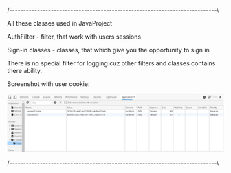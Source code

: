 /---------------------------------------------------------------------------\

All these classes used in JavaProject

AuthFilter - filter, that work with users sessions

Sign-in classes - classes, that which give you the opportunity to sign in

There is no special filter for logging cuz other filters and classes contains there ability.

Screenshot with user cookie:

![User cookie](https://github.com/OneWayDream/Javalab_3/blob/main/5/CookieExample.png?raw=true)

/---------------------------------------------------------------------------\
